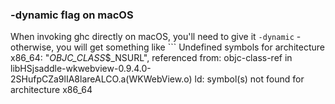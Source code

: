 ### -dynamic flag on macOS

When invoking ghc directly on macOS, you'll need to give it `-dynamic` - otherwise, you will get something like ```
Undefined symbols for architecture x86_64:
  "_OBJC_CLASS_$_NSURL", referenced from:
      objc-class-ref in libHSjsaddle-wkwebview-0.9.4.0-2SHufpCZa9lIA8lareALCO.a(WKWebView.o)
ld: symbol(s) not found for architecture x86_64
```
